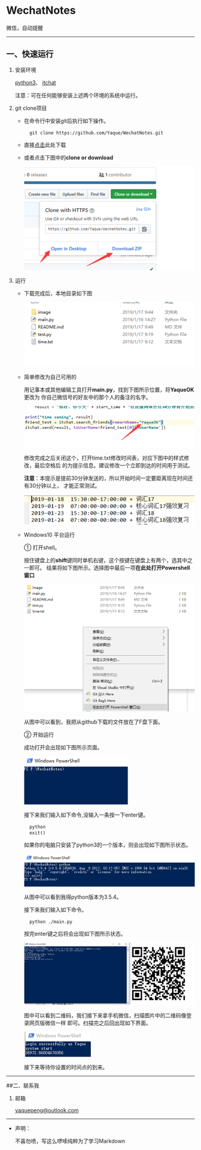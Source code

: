 # WechatNotes
微信，自动提醒

***
## 一、快速运行
1. 安装环境

    [python3](https://www.python.org/)、
    [itchat](https://github.com/littlecodersh/ItChat)
    
    注意：可在任何能够安装上述两个环境的系统中运行。
2. git clone项目

    + 在命令行中安装git后执行如下操作。

            git clone https://github.com/Yaque/WechatNotes.git

    + 直接[点击](https://github.com/Yaque/WechatNotes/archive/master.zip)此处下载
    
    + 或者点击下图中的**clone or download**
    
         ![download](image/download.png "下载图示")
         
3. 运行

    + 下载完成后，本地目录如下图
    
        ![list](image/list.png "目录清单")
        
    + 简单修改为自己可用的
    
        用记事本或其他编辑工具打开**main.py**，找到下图所示位置，将**YaqueOK**更改为
        你自己微信号的好友中的那个人的备注的名字。
        
        ![change_remarkname](image/change_remarkname.png "修改提醒对象")
        
        修改完成之后关闭这个，打开time.txt修改时间表，对应下图中的样式修改，最后空格后
        的为提示信息。建议修改一个立即到达的时间用于测试。
        
        **注意**：本提示是提前30分钟发送的，所以开始时间一定要距离现在时间还有30分钟以上，
        才能正常测试。
        
        ![change_time_list](image/change_time_list.png "修改时间表")
    
    + Windows10 平台运行
    
        ① 打开shell。
        
        按住键盘上的**shift**键同时单机右键，这个按键在键盘上有两个，选其中之一即可。
        结果将如下图所示。选择图中最后一项**在此处打开Powershell窗口**
        
         ![open_shell](image/open_shell.png "打开shell命令")
         
         从图中可以看到，我把从github下载的文件放在了F盘下面。
         
        ② 开始运行
        
        成功打开会出现如下图所示页面。
        
        ![shell_window](image/shell_window.png "shell命令窗口")
        
        接下来我们输入如下命令,没输入一条按一下enter键。
        
            python
            exit()
        
        如果你的电脑只安装了python3的一个版本，则会出现如下图所示状态。
        
        ![shell_one](image/shell_one.png "执行第一条shell命令")
        
        从图中可以看到我得python版本为3.5.4。
        
        接下来我们输入如下命令。
        
            python ./main.py
            
        按完enter键之后将会出现如下图所示状态。
        
        ![shell_two](image/shell_two.png "执行第二条shell命令")
        
        图中可以看到二维码，我们接下来拿手机微信，扫描图片中的二维码像登录网页版微信一样
        即可。扫描完之后回出现如下界面。
        
        ![scan_by_wechat](image/scan_by_wechat.png "微信扫描成功")
        
        接下来等待你设置的时间点的到来。

***
##二、联系我

1. 邮箱

    yaquepeng@outlook.com
    
***
+ 声明：

    不喜勿喷，写这么啰嗦纯粹为了学习Markdown
